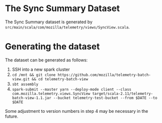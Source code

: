 The Sync Summary Dataset
==================

The Sync Summary dataset is generated by
`src/main/scala/com/mozilla/telemetry/views/SyncView.scala`.

Generating the dataset
======================

The dataset can be generated as follows:

1. SSH into a new spark cluster
2. `cd /mnt && git clone https://github.com/mozilla/telemetry-batch-view.git && cd telemetry-batch-view`
3. `sbt assembly`
4. `spark-submit --master yarn --deploy-mode client --class com.mozilla.telemetry.views.SyncView target/scala-2.11/telemetry-batch-view-1.1.jar --bucket telemetry-test-bucket --from $DATE --to $DATE`

Some adjustment to version numbers in step 4 may be necessary in the future.
